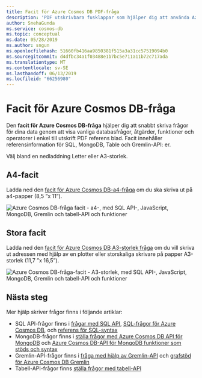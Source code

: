 ```yaml
---
title: Facit för Azure Cosmos DB PDF-fråga
description: 'PDF utskrivbara fusklappar som hjälper dig att använda Azure Cosmos DB SQL, MongoDB, diagram och tabell-API: er för att fråga efter data'
author: SnehaGunda
ms.service: cosmos-db
ms.topic: conceptual
ms.date: 05/28/2019
ms.author: sngun
ms.openlocfilehash: 51660fb416aa9850381f515a3a31cc57519094b0
ms.sourcegitcommit: d4dfbc34a1f03488e1b7bc5e711a11b72c717ada
ms.translationtype: MT
ms.contentlocale: sv-SE
ms.lasthandoff: 06/13/2019
ms.locfileid: "66256980"
---
```

# <a name="azure-cosmos-db-query-cheat-sheets"></a>Facit för Azure Cosmos DB-fråga

Den **facit för Azure Cosmos DB-fråga** hjälper dig att snabbt skriva frågor för dina data genom att visa vanliga databasfrågor, åtgärder, funktioner och operatorer i enkel till utskrift PDF referens blad. Facit innehåller referensinformation för SQL, MongoDB, Table och Gremlin-API: er. 

Välj bland en nedladdning Letter eller A3-storlek. 

## <a name="letter-sized-cheat-sheets"></a>A4-facit

Ladda ned den [facit för Azure Cosmos DB-a4-fråga](https://go.microsoft.com/fwlink/?LinkId=623215) om du ska skriva ut på a4-papper (8,5 ”x 11”).

![Azure Cosmos DB-fråga facit - a4-, med SQL API-, JavaScript, MongoDB, Gremlin och tabell-API och funktioner](./media/query-cheat-sheet/azure-cosmos-db-cheat-sheet-letter.png)

## <a name="oversized-cheat-sheets"></a>Stora facit
Ladda ned den [facit för Azure Cosmos DB A3-storlek fråga](https://go.microsoft.com/fwlink/?linkid=870413) om du vill skriva ut adressen med hjälp av en plotter eller storskaliga skrivare på papper A3-storlek (11,7 ”x 16,5”).

![Azure Cosmos DB-fråga-facit - A3-storlek, med SQL API-, JavaScript, MongoDB, Gremlin och tabell-API och funktioner](./media/query-cheat-sheet/azure-cosmos-db-cheat-sheet-a3.png)

## <a name="next-steps"></a>Nästa steg
Mer hjälp skriver frågor finns i följande artiklar:
* SQL API-frågor finns i [frågar med SQL API](tutorial-query-sql-api.md), [SQL-frågor för Azure Cosmos DB](how-to-sql-query.md), och [referens för SQL-syntax](sql-api-query-reference.md)
* MongoDB-frågor finns i [ställa frågor med Azure Cosmos DB API för MongoDB](tutorial-query-mongodb.md) och [Azure Cosmos DB-API för MongoDB funktioner som stöds och syntax](mongodb-feature-support.md)
* Gremlin-API-frågor finns i [fråga med hjälp av Gremlin-API](tutorial-query-graph.md) och [grafstöd för Azure Cosmos DB Gremlin](gremlin-support.md)
* Tabell-API-frågor finns [ställa frågor med tabell-API](tutorial-query-table.md)
